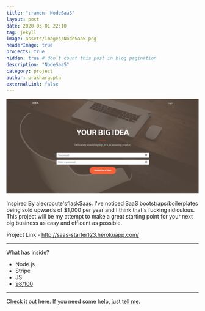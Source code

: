 ```yaml
---
title: ":ramen: NodeSaaS"
layout: post
date: 2020-03-01 22:10
tag: jekyll
image: assets/images/NodeSaaS.png
headerImage: true
projects: true
hidden: true # don't count this post in blog pagination
description: "NodeSaaS"
category: project
author: prakhargupta
externalLink: false
---
```


![Screenshot](assets/images/NodeSaaS.png)

Inspired By alecrocute'sflaskSaas. I've noticed SaaS bootstraps/boilerplates being sold upwards of $1,000 per year and I think that's fucking ridiculous. This project will be my attempt to make a great starting point for your next big business as easy and efficent as possible.

Project Link - http://saas-starter123.herokuapp.com/


---

What has inside?

- Node.js
- Stripe
- JS
- [98/100](https://developers.google.com/speed/pagespeed/insights/?url=http%3A%2F%2Fsergiokopplin.github.io%2Findigo%2F)

---

[Check it out](https://sergiokopplin.github.io/indigo/) here.
If you need some help, just [tell me](https://github.com/sergiokopplin/indigo/issues).
